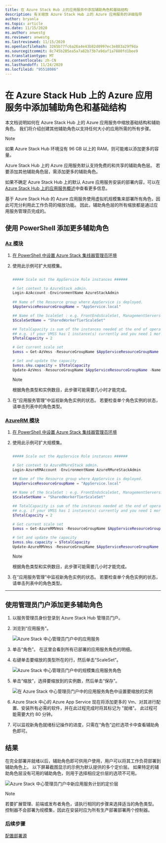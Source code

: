```yaml
---
title: 在 Azure Stack Hub 上的应用服务中添加辅助角色和基础结构
description: 有关缩放 Azure Stack Hub 上的 Azure 应用服务的详细指导
author: bryanla
ms.topic: article
ms.date: 11/15/2020
ms.author: anwestg
ms.reviewer: anwestg
ms.lastreviewed: 11/15/2020
ms.openlocfilehash: 3265b77fc6a26a4e43b82d0997ec3e883a29f9da
ms.sourcegitcommit: 8c745b205ea5a7a82b73b7a9daf1a7880fd1bee9
ms.translationtype: MT
ms.contentlocale: zh-CN
ms.lasthandoff: 11/24/2020
ms.locfileid: "95518086"
---
```

# <a name="add-workers-and-infrastructure-in-azure-app-service-on-azure-stack-hub"></a>在 Azure Stack Hub 上的 Azure 应用服务中添加辅助角色和基础结构

本文档说明如何在 Azure Stack Hub 上的 Azure 应用服务中缩放基础结构和辅助角色。 我们将介绍创建其他辅助角色以支持任何大小的应用所需的所有步骤。

> [!NOTE]
> 如果 Azure Stack Hub 环境没有 96 GB 以上的 RAM，则可能难以添加更多的容量。

Azure Stack Hub 上的 Azure 应用服务默认支持免费的和共享的辅助角色层。 若要添加其他辅助角色层，需添加更多的辅助角色。

如果不确定 Azure Stack Hub 上的默认 Azure 应用服务安装的部署内容，可以在 [Azure Stack Hub 上的应用服务概述](azure-stack-app-service-overview.md)中查看更多信息。

基于 Azure Stack Hub 的 Azure 应用服务使用虚拟机规模集来部署所有角色，因此可充分利用此工作负荷的缩放功能。 因此，辅助角色层的所有缩放都是通过应用服务管理员完成的。

## <a name="add-additional-workers-with-powershell"></a>使用 PowerShell 添加更多辅助角色



### <a name="az-modules"></a>[Az 模块](#tab/az)

1. [在 PowerShell 中设置 Azure Stack 集线器管理员环境](azure-stack-powershell-configure-admin.md)

2. 使用此示例可扩大规模集。

    ```powershell
    
    ##### Scale out the AppService Role instances ######
    
    # Set context to AzureStack admin.
    Login-AzAccount -EnvironmentName AzureStackAdmin
                                                    
    ## Name of the Resource group where AppService is deployed.
    $AppServiceResourceGroupName = "AppService.local"
    
    ## Name of the ScaleSet : e.g. FrontEndsScaleSet, ManagementServersScaleSet, PublishersScaleSet , LargeWorkerTierScaleSet,      MediumWorkerTierScaleSet, SmallWorkerTierScaleSet, SharedWorkerTierScaleSet
    $ScaleSetName = "SharedWorkerTierScaleSet"
    
    ## TotalCapacity is sum of the instances needed at the end of operation. 
    ## e.g. if your VMSS has 1 instance(s) currently and you need 1 more the TotalCapacity should be set to 2
    $TotalCapacity = 2  
    
    # Get current scale set
    $vmss = Get-AzVmss -ResourceGroupName $AppServiceResourceGroupName -VMScaleSetName $ScaleSetName
    
    # Set and update the capacity
    $vmss.sku.capacity = $TotalCapacity
    Update-AzVmss -ResourceGroupName $AppServiceResourceGroupName -Name $ScaleSetName -VirtualMachineScaleSet $vmss 
    ```    

    > [!NOTE]
    > 根据角色类型和实例数目，此步骤可能需要几小时才能完成。

3. 在“应用服务管理”中监视新角色实例的状态。 若要检查单个角色实例的状态，请单击列表中的角色类型。
### <a name="azurerm-modules"></a>[AzureRM 模块](#tab/azurerm)

1. [在 PowerShell 中设置 Azure Stack 集线器管理员环境](azure-stack-powershell-configure-admin.md)

2. 使用此示例可扩大规模集。

    ```powershell
    
    ##### Scale out the AppService Role instances ######
    
    # Set context to AzureRMureStack admin.
    Login-AzureRMAccount -EnvironmentName AzureRMureStackAdmin
                                                    
    ## Name of the Resource group where AppService is deployed.
    $AppServiceResourceGroupName = "AppService.local"
    
    ## Name of the ScaleSet : e.g. FrontEndsScaleSet, ManagementServersScaleSet, PublishersScaleSet , LargeWorkerTierScaleSet,      MediumWorkerTierScaleSet, SmallWorkerTierScaleSet, SharedWorkerTierScaleSet
    $ScaleSetName = "SharedWorkerTierScaleSet"
    
    ## TotalCapacity is sum of the instances needed at the end of operation. 
    ## e.g. if your VMSS has 1 instance(s) currently and you need 1 more the TotalCapacity should be set to 2
    $TotalCapacity = 2  
    
    # Get current scale set
    $vmss = Get-AzureRMVmss -ResourceGroupName $AppServiceResourceGroupName -VMScaleSetName $ScaleSetName
    
    # Set and update the capacity
    $vmss.sku.capacity = $TotalCapacity
    Update-AzureRMVmss -ResourceGroupName $AppServiceResourceGroupName -Name $ScaleSetName -VirtualMachineScaleSet $vmss 
    ```   

    > [!NOTE]
    > 根据角色类型和实例数目，此步骤可能需要几小时才能完成。

3. 在“应用服务管理”中监视新角色实例的状态。 若要检查单个角色实例的状态，请单击列表中的角色类型。
---

## <a name="add-additional-workers-using-the-administrator-portal"></a>使用管理员门户添加更多辅助角色

1. 以服务管理员身份登录到 Azure Stack Hub 管理员门户。

2. 浏览到“应用服务”。

    ![Azure Stack 中心管理员门户中的应用服务](media/azure-stack-app-service-add-worker-roles/image01.png)

3. 单击“角色”。 在这里会看到所有已部署的应用服务角色的明细。

4. 右键单击要缩放的类型所在的行，然后单击“ScaleSet”。

    ![Azure Stack 中心管理员门户中的规模集应用服务角色](media/azure-stack-app-service-add-worker-roles/image02.png)

5. 单击“缩放”，选择要缩放到的实例数，然后单击“保存”。

    ![在 Azure Stack 中心管理员门户中的应用服务角色中设置要缩放的实例](media/azure-stack-app-service-add-worker-roles/image03.png)

6. Azure Stack 中心的 Azure App Service 现在将添加更多的 Vm、对其进行配置、安装所有必需的软件，并在此过程完成时将其标记为 "就绪"。 此过程可能需要大约 80 分钟。

7. 可以监视新角色就绪标记操作的进度，只需在“角色”边栏选项卡中查看辅助角色即可。

## <a name="result"></a>结果

在完全部署并就绪以后，辅助角色即可供用户使用，用户可以将其工作负荷部署到辅助角色上。 以下屏幕截图显示的示例为默认提供的多个定价层。 如果特定的辅助角色层没有可用的辅助角色，则用于选择相应定价层的选项不可用。

![Azure Stack 中心管理员门户中新应用服务计划的定价层](media/azure-stack-app-service-add-worker-roles/image04.png)

>[!NOTE]
> 若要扩展管理、前端或发布者角色，请执行相同的步骤来选择适当的角色类型。 控制器不会部署为规模集，因此在安装时应为所有生产部署部署两个控制器。

### <a name="next-steps"></a>后续步骤

[配置部署源](azure-stack-app-service-configure-deployment-sources.md)
